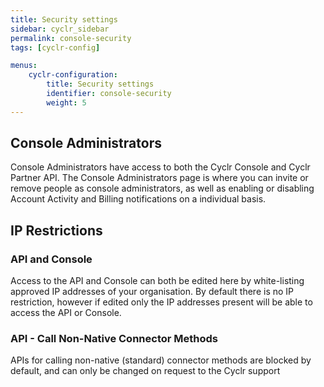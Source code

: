 ```yaml
---
title: Security settings
sidebar: cyclr_sidebar
permalink: console-security
tags: [cyclr-config]

menus:
    cyclr-configuration:
        title: Security settings
        identifier: console-security
        weight: 5
---
```


## Console Administrators

Console Administrators have access to both the Cyclr Console and Cyclr Partner API.
The Console Administrators page is where you can invite or remove people as console administrators, as well as enabling or disabling Account Activity and Billing notifications on a individual basis.
 
## IP Restrictions

### API and Console
Access to the API and Console can both be edited here by white-listing approved IP addresses of your organisation. By default there is no IP restriction, however if edited only the IP addresses present will be able to access the API or Console.
 
### API - Call Non-Native Connector Methods
APIs for calling non-native (standard) connector methods are blocked by default, and can only be changed on request to the Cyclr support 

